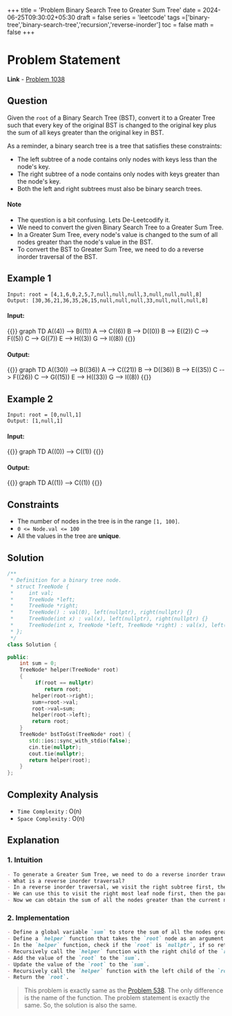 +++
title = 'Problem Binary Search Tree to Greater Sum Tree'
date = 2024-06-25T09:30:02+05:30
draft = false
series = 'leetcode'
tags =['binary-tree','binary-search-tree','recursion','reverse-inorder']
toc = false
math = false
+++

# Problem Statement

**Link** - [Problem 1038](https://leetcode.com/problems/binary-search-tree-to-greater-sum-tree/description/)

## Question

Given the `root` of a Binary Search Tree (BST), convert it to a Greater Tree such that every key of the original BST is changed to the original key plus the sum of all keys greater than the original key in BST.

As a reminder, a binary search tree is a tree that satisfies these constraints:

- The left subtree of a node contains only nodes with keys less than the node's key.
- The right subtree of a node contains only nodes with keys greater than the node's key.
- Both the left and right subtrees must also be binary search trees.

#### Note

- The question is a bit confusing. Lets De-Leetcodify it.
- We need to convert the given Binary Search Tree to a Greater Sum Tree.
- In a Greater Sum Tree, every node's value is changed to the sum of all nodes greater than the node's value in the BST.
- To convert the BST to Greater Sum Tree, we need to do a reverse inorder traversal of the BST.

## Example 1

```text
Input: root = [4,1,6,0,2,5,7,null,null,null,3,null,null,null,8]
Output: [30,36,21,36,35,26,15,null,null,null,33,null,null,null,8]
```

#### Input:

{{<mermaid>}}
graph TD
A((4)) --> B((1))
A --> C((6))
B --> D((0))
B --> E((2))
C --> F((5))
C --> G((7))
E --> H((3))
G --> I((8))
{{</mermaid>}}

#### Output:

{{<mermaid>}}
graph TD
A((30)) --> B((36))
A --> C((21))
B --> D((36))
B --> E((35))
C --> F((26))
C --> G((15))
E --> H((33))
G --> I((8))
{{</mermaid>}}

## Example 2

```text
Input: root = [0,null,1]
Output: [1,null,1]
```

#### Input:

{{<mermaid>}}
graph TD
A((0)) --> C((1))
{{</mermaid>}}

#### Output:

{{<mermaid>}}
graph TD
A((1)) --> C((1))
{{</mermaid>}}

## Constraints

- The number of nodes in the tree is in the range `[1, 100]`.
- `0 <= Node.val <= 100`
- All the values in the tree are **unique**.

## Solution

```cpp
/**
 * Definition for a binary tree node.
 * struct TreeNode {
 *     int val;
 *     TreeNode *left;
 *     TreeNode *right;
 *     TreeNode() : val(0), left(nullptr), right(nullptr) {}
 *     TreeNode(int x) : val(x), left(nullptr), right(nullptr) {}
 *     TreeNode(int x, TreeNode *left, TreeNode *right) : val(x), left(left), right(right) {}
 * };
 */
class Solution {

public:
    int sum = 0;
    TreeNode* helper(TreeNode* root)
    {
         if(root == nullptr)
            return root;
        helper(root->right);
        sum+=root->val;
        root->val=sum;
        helper(root->left);
        return root;
    }
    TreeNode* bstToGst(TreeNode* root) {
       std::ios::sync_with_stdio(false);
       cin.tie(nullptr);
       cout.tie(nullptr);
       return helper(root);
    }
};
```

## Complexity Analysis

- `Time Complexity` : O(n)
- `Space Complexity` : O(n)

## Explanation

### 1. Intuition

```markdown
- To generate a Greater Sum Tree, we need to do a reverse inorder traversal of the BST.
- What is a reverse inorder traversal?
- In a reverse inorder traversal, we visit the right subtree first, then the root, and then the left subtree.
- We can use this to visit the right most leaf node first, then the parent node, and then the left child node.
- Now we can obtain the sum of all the nodes greater than the current node.
```

### 2. Implementation

```markdown
- Define a global variable `sum` to store the sum of all the nodes greater than the current node.
- Define a `helper` function that takes the `root` node as an argument.
- In the `helper` function, check if the `root` is `nullptr`, if so return the `root`.
- Recursively call the `helper` function with the right child of the `root`.
- Add the value of the `root` to the `sum`.
- Update the value of the `root` to the `sum`.
- Recursively call the `helper` function with the left child of the `root`.
- Return the `root`.
```

> This problem is exactly same as the [Problem 538](https://leetcode.com/problems/convert-bst-to-greater-tree/). The only difference is the name of the function. The problem statement is exactly the same. So, the solution is also the same.
